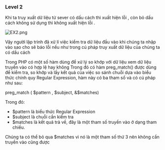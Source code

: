 ### Level 2

Khi ta truy xuất dữ liệu từ sever có dấu cách thì xuất hiện lỗi , còn bỏ dấu cách không sử dụng thì không xuất hiện lỗi .

<img src="http://sv1.upsieutoc.com/2017/02/23/EX2.png" alt="EX2.png" border="0" />

Vậy người lập trình đã xử lí việc kiểm tra dữ liệu đầu vào khi chúng ta nhập vào sao cho sẽ báo lỗi nếu như trong cú pháp truy xuất dữ 
liệu của chúng ta có dấu cách

Trong PHP có một số hàm dùng để xử lý so khớp với dữ liệu xem dữ liệu truyền vào có hợp lệ hay không 
Trong đó có hàm preg_match() được dùng để kiểm tra, so khớp và lấy kết quả của việc so sánh chuỗi dựa vào biểu thức chính quy Regular Expression, hàm này có ba tham số và có cú pháp như sau:

preg_match ( $pattern , $subject, &$matches)

Trong đó:
<ul>
	<li>$pattern là biểu thức Regular Expression</li>
	<li>$subject là chuỗi cần kiểm tra</li>
	<li>$matches là kết quả trả về, đây là một tham số truyền vào ở dạng tham chiếu.</li>
</ul>
Chúng ta có thể bỏ qua $matches vì nó là một tham số thứ 3 nên không cần truyền vào cũng được 
